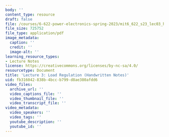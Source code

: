 ```yaml
---
body: ''
content_type: resource
draft: false
file: /courses/6-622-power-electronics-spring-2023/mit6_622_s23_lec03_hand.pdf
file_size: 725752
file_type: application/pdf
image_metadata:
  caption: ''
  credit: ''
  image-alt: ''
learning_resource_types:
- Lecture Notes
license: https://creativecommons.org/licenses/by-nc-sa/4.0/
resourcetype: Document
title: 'Lecture 3: Load Regulation (Handwritten Notes)'
uid: fb316042-838b-4bcc-b799-d8ae380afdd6
video_files:
  archive_url: ''
  video_captions_file: ''
  video_thumbnail_file: ''
  video_transcript_file: ''
video_metadata:
  video_speakers: ''
  video_tags: ''
  youtube_description: ''
  youtube_id: ''
---
```

